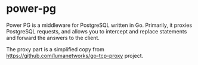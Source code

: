 # power-pg
Power PG is a middleware for PostgreSQL written in Go. Primarily, it proxies PostgreSQL requests, and allows you to intercept and replace statements and forward the answers to the client.

The proxy part is a simplified copy from https://github.com/lumanetworks/go-tcp-proxy project.

